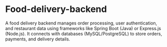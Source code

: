 # Food-delivery-backend
A food delivery backend manages order processing, user authentication, and restaurant data using frameworks like Spring Boot (Java) or Express.js (Node.js). It connects with databases (MySQL/PostgreSQL) to store orders, payments, and delivery details.
